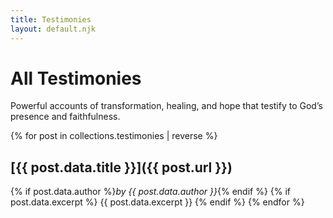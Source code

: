 ```yaml
---
title: Testimonies
layout: default.njk
---
```


# All Testimonies

Powerful accounts of transformation, healing, and hope that testify to God’s presence and faithfulness.

{% for post in collections.testimonies | reverse %}

## [{{ post.data.title }}]({{ post.url }})

{% if post.data.author %}_by {{ post.data.author }}_{% endif %}
{% if post.data.excerpt %}
{{ post.data.excerpt }}
{% endif %}
{% endfor %}
